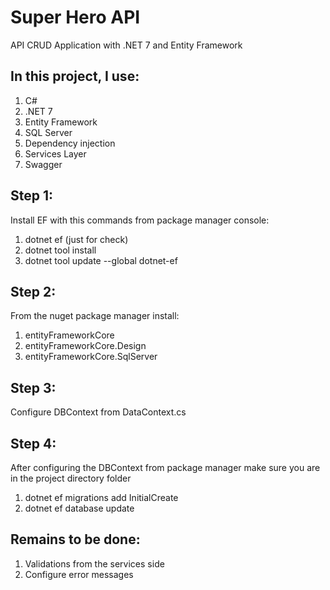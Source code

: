 # Super Hero API

API CRUD Application with .NET 7 and Entity Framework

## In this project, I use:
1. C#
2. .NET 7
3. Entity Framework
4. SQL Server
5. Dependency injection
6. Services Layer
7. Swagger

## Step 1:
Install EF with this commands from package manager console:
1. dotnet ef (just for check)
2. dotnet tool install
3. dotnet tool update --global dotnet-ef

## Step 2:
From the nuget package manager install:
   1. entityFrameworkCore
   2. entityFrameworkCore.Design
   3. entityFrameworkCore.SqlServer

## Step 3:
Configure DBContext from DataContext.cs

## Step 4:
After configuring the DBContext from package manager make sure you are in the project directory folder
  1. dotnet ef migrations add InitialCreate
  2. dotnet ef database update

## Remains to be done:
1. Validations from the services side
2. Configure error messages
